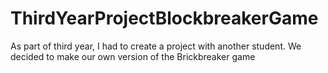 # ThirdYearProjectBlockbreakerGame
As part of third year, I had to create a project with another student. We decided to make our own version of the Brickbreaker game
